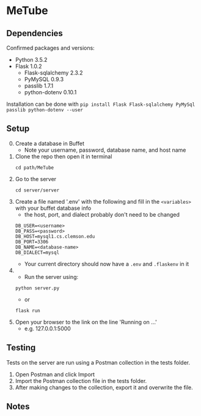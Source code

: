 # MeTube

## Dependencies
Confirmed packages and versions:
- Python 3.5.2
- Flask 1.0.2
  - Flask-sqlalchemy 2.3.2
  - PyMySQL 0.9.3
  - passlib 1.7.1
  - python-dotenv 0.10.1

Installation can be done with `pip install Flask Flask-sqlalchemy PyMySql passlib python-dotenv --user`

## Setup
0. Create a database in Buffet
   - Note your username, password, database name, and host name
1. Clone the repo then open it in terminal
    ```
    cd path/MeTube
    ```
2. Go to the server
    ```
    cd server/server
    ```
3. Create a file named '.env' with the following and fill in the `<variables>` with your buffet database info
   - the host, port, and dialect probably don't need to be changed
    ```
    DB_USER=<username>
    DB_PASS=<password>
    DB_HOST=mysql1.cs.clemson.edu
    DB_PORT=3306
    DB_NAME=<database-name>
    DB_DIALECT=mysql
    ```
   - Your current directory should now have a `.env` and `.flaskenv` in it
4. 
   - Run the server using:
    ```
    python server.py
    ```
   - or
    ```
    flask run
    ```
5. Open your browser to the link on the line 'Running on ...'
   - e.g. 127.0.0.1:5000

## Testing
Tests on the server are run using a Postman collection in the tests folder.
1. Open Postman and click Import
2. Import the Postman collection file in the tests folder.
3. After making changes to the collection, export it and overwrite the file.

## Notes

